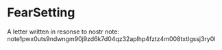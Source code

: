 # FearSetting
A letter written in resonse to nostr note: note1pwx0uts9ndwngm90j9zd6k7d04qz32aplhp4fztz4m008txtlgssj3ry0l
